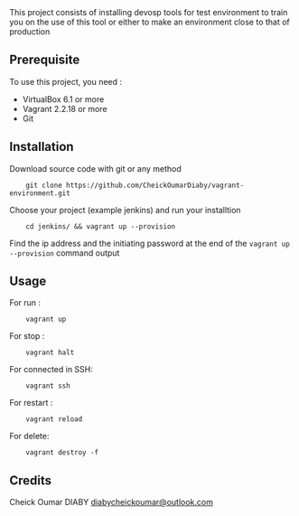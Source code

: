 <snippet>
  <content><![CDATA[
# ${1:DevOps Tools Installation for Lab}

This project consists of installing devosp tools for test environment to train you on the use of this tool or either to make an environment close to that of production

## Prerequisite

To use this project, you need :

* VirtualBox 6.1 or more
* Vagrant 2.2.18 or more
* Git

## Installation

Download source code with git or any method
```
    git clone https://github.com/CheickOumarDiaby/vagrant-environment.git
```
Choose your project (example jenkins) and run your installtion
```
    cd jenkins/ && vagrant up --provision
```
Find the ip address and the initiating password at the end of the `vagrant up --provision` command output


## Usage

For run :
```
    vagrant up
```
For stop :
```
    vagrant halt
```
For connected in SSH:
```
    vagrant ssh
```
For restart :
```
    vagrant reload
```
For delete:
```
    vagrant destroy -f
```

## Credits

Cheick Oumar DIABY <diabycheickoumar@outlook.com>